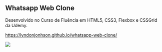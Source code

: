 ## Whatsapp Web Clone

Desenvolvido no Curso de Fluência em HTML5, CSS3, Flexbox e CSSGrid da Udemy.

https://lyndonjonhson.github.io/whatsapp-web-clone/

<img src="https://raw.githubusercontent.com/LyndonJonhson/whatsapp-web-clone/main/preview.gif">